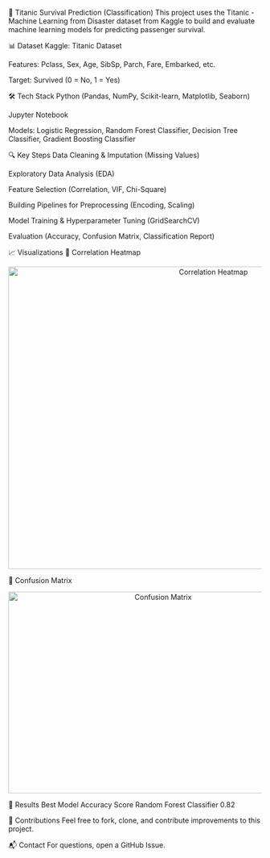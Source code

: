 🚢 Titanic Survival Prediction (Classification)
This project uses the Titanic - Machine Learning from Disaster dataset from Kaggle to build and evaluate machine learning models for predicting passenger survival.

📊 Dataset
Kaggle: Titanic Dataset

Features: Pclass, Sex, Age, SibSp, Parch, Fare, Embarked, etc.

Target: Survived (0 = No, 1 = Yes)

🛠️ Tech Stack
Python (Pandas, NumPy, Scikit-learn, Matplotlib, Seaborn)

Jupyter Notebook

Models: Logistic Regression, Random Forest Classifier, Decision Tree Classifier, Gradient Boosting Classifier

🔍 Key Steps
Data Cleaning & Imputation (Missing Values)

Exploratory Data Analysis (EDA)

Feature Selection (Correlation, VIF, Chi-Square)

Building Pipelines for Preprocessing (Encoding, Scaling)

Model Training & Hyperparameter Tuning (GridSearchCV)

Evaluation (Accuracy, Confusion Matrix, Classification Report)

📈 Visualizations
🔹 Correlation Heatmap
<p align="center"> <img width="800" height="600" alt="Correlation Heatmap" src="https://github.com/user-attachments/assets/your-image-link" /> </p>
🔹 Confusion Matrix
<p align="center"> <img width="600" height="400" alt="Confusion Matrix" src="https://github.com/user-attachments/assets/your-image-link" /> </p>
🚀 Results
Best Model	Accuracy Score
Random Forest Classifier	0.82

🤝 Contributions
Feel free to fork, clone, and contribute improvements to this project.

📬 Contact
For questions, open a GitHub Issue.

